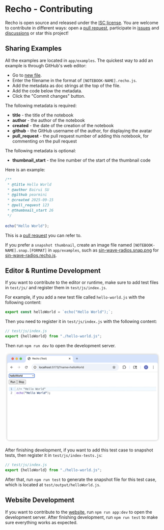 # Recho - Contributing

Recho is open source and released under the [ISC license](/LICENCE). You are welcome to contribute in different ways: open a [pull request](https://github.com/recho-dev/recho/pulls), participate in [issues](https://github.com/recho-dev/recho/issues) and [discussions](https://github.com/recho-dev/recho/discussions) or star this project!

## Sharing Examples

All the examples are located in `app/examples`. The quickest way to add an example is through GitHub's web editor:

- Go to [new file](https://github.com/recho-dev/recho/new/main/app/examples).
- Enter the filename in the format of `[NOTEBOOK-NAME].recho.js`.
- Add the metadata as doc strings at the top of the file.
- Add the code below the metadata.
- Click the "Commit changes" button.

The following metadata is required:

- **title** - the title of the notebook
- **author** - the author of the notebook
- **created** - the date of the creation of the notebook
- **github** - the GitHub username of the author, for displaying the avatar
- **pull_request** - the pull request number of adding this notebook, for commenting on the pull request

The following metadata is optional:

- **thumbnail_start** - the line number of the start of the thumbnail code

Here is an example:

```js
/**
 * @title Hello World
 * @author Bairui SU
 * @github pearmini
 * @created 2025-09-15
 * @pull_request 123
 * @thumbnail_start 26
 */

echo("Hello World");
```

This is a [pull request](https://github.com/recho-dev/recho/pull/82) you can refer to.

If you prefer a `snapshot thumbnail`, create an image file named `[NOTEBOOK-NAME].snap.[FORMAT]` in `app/examples`, such as [sin-wave-radios.snap.png](./app/examples/sin-wave-radios.snap.png) for [sin-wave-radios.recho.js](/app/examples/sin-wave-radios.recho.js).

## Editor & Runtime Development

If you want to contribute to the editor or runtime, make sure to add test files in `test/js/` and register them in `test/js/index.js`.

For example, if you add a new test file called `hello-world.js` with the following content:

```js
export const helloWorld = `echo("Hello World");`;
```

Then you need to register it in `test/js/index.js` with the following content:

```js
// test/js/index.js
export {helloWorld} from "./hello-world.js";
```

Then run `npm run dev` to open the development server.

![test-env](/img/test-env.png)

After finishing development, if you want to add this test case to snapshot tests, then register it in `test/js/index-tests.js`:

```js
// test/js/index.js
export {helloWorld} from "./hello-world.js";
```

After that, run `npm run test` to generate the snapshot file for this test case, which is located at `test/output/helloWorld.js`.

## Website Development

If you want to contribute to the [website](https://recho.dev/), run `npm run app:dev` to open the development server. After finishing development, run `npm run test` to make sure everything works as expected.
